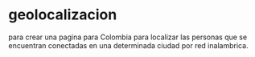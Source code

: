 geolocalizacion
===============
para crear una pagina para Colombia para localizar las personas que se encuentran conectadas en una determinada ciudad por 
red inalambrica.

